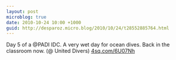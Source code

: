 ```yaml
---
layout: post
microblog: true
date: 2010-10-24 10:00 +1000
guid: http://desparoz.micro.blog/2010/10/24/t28552885764.html
---
```

Day 5 of a @PADI IDC. A very wet day for ocean dives. Back in the classroom now. (@ United Divers) [4sq.com/6U07Nh](http://4sq.com/6U07Nh)
